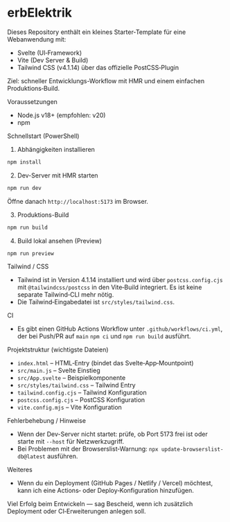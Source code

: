 # erbElektrik

Dieses Repository enthält ein kleines Starter‑Template für eine Webanwendung mit:

- Svelte (UI‑Framework)
- Vite (Dev Server & Build)
- Tailwind CSS (v4.1.14) über das offizielle PostCSS‑Plugin

Ziel: schneller Entwicklungs-Workflow mit HMR und einem einfachen Produktions‑Build.

Voraussetzungen

- Node.js v18+ (empfohlen: v20)
- npm

Schnellstart (PowerShell)

1) Abhängigkeiten installieren

```powershell
npm install
```

2) Dev-Server mit HMR starten

```powershell
npm run dev
```

Öffne danach `http://localhost:5173` im Browser.

3) Produktions-Build

```powershell
npm run build
```

4) Build lokal ansehen (Preview)

```powershell
npm run preview
```

Tailwind / CSS

- Tailwind ist in Version 4.1.14 installiert und wird über `postcss.config.cjs` mit `@tailwindcss/postcss` in den Vite‑Build integriert. Es ist keine separate Tailwind‑CLI mehr nötig.
- Die Tailwind‑Eingabedatei ist `src/styles/tailwind.css`.

CI

- Es gibt einen GitHub Actions Workflow unter `.github/workflows/ci.yml`, der bei Push/PR auf `main` `npm ci` und `npm run build` ausführt.

Projektstruktur (wichtigste Dateien)

- `index.html` – HTML‑Entry (bindet das Svelte‑App‑Mountpoint)
- `src/main.js` – Svelte Einstieg
- `src/App.svelte` – Beispielkomponente
- `src/styles/tailwind.css` – Tailwind Entry
- `tailwind.config.cjs` – Tailwind Konfiguration
- `postcss.config.cjs` – PostCSS Konfiguration
- `vite.config.mjs` – Vite Konfiguration

Fehlerbehebung / Hinweise

- Wenn der Dev-Server nicht startet: prüfe, ob Port 5173 frei ist oder starte mit `--host` für Netzwerkzugriff.
- Bei Problemen mit der Browserslist‑Warnung: `npx update-browserslist-db@latest` ausführen.

Weiteres

- Wenn du ein Deployment (GitHub Pages / Netlify / Vercel) möchtest, kann ich eine Actions‑ oder Deploy‑Konfiguration hinzufügen.

Viel Erfolg beim Entwickeln — sag Bescheid, wenn ich zusätzlich Deployment oder CI‑Erweiterungen anlegen soll.

